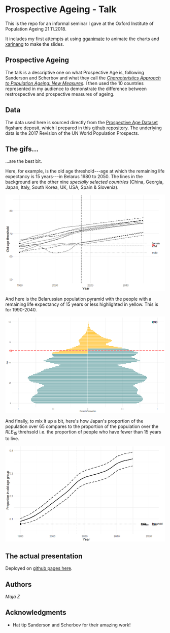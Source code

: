 # Prospective Ageing - Talk 

This is the repo for an informal seminar I gave at the Oxford Institute of Population Ageing 21.11.2018. 

It includes my first attempts at using [gganimate](https://github.com/thomasp85/gganimate) to animate the charts and [xarinang](https://github.com/yihui/xaringan) to make the slides. 

## Prospective Ageing

The talk is a descriptive one on what Prospective Age is, following Sanderson and Scherbov and what they call the [*Characteristics Approach to Population Ageing: New Measures*](http://www.iiasa.ac.at/web/home/research/researchPrograms/WorldPopulation/Reaging/Indicators.html). I then used the 10 countries represented in my audience to demonstrate the difference between restrospective and prospective measures of ageing. 

## Data

The data used here is sourced directly from the [Prospective Age Dataset](https://figshare.com/articles/Prospective_Age_Dataset/6974414) figshare deposit, which I prepared in this [github repository](https://github.com/majazaloznik/ProspectiveAgeData). The underlying data is the 2017 Revision of the UN World Population Prospects. 

## The gifs...

...are the best bit. 

Here, for example, is the old age threshold---age at which the remaining life expectancy is 15 years---in Belarus 1980 to 2050. The lines in the background are the other nine *specially selected countries* (China, Georgia, Japan, Italy, South Korea, UK, USA, Spain & Slovenia).

![](figures/Belarus.gif)

And here is the Belarussian population pyramid with the people with a remaining life expectancy of 15 years or less highlighted in yellow. This is for 1990-2040. 

![](figures/pyramid_65_Belarus_1990-2040.gif)

And finally, to mix it up a bit, here's how Japan's proportion of the population over 65 compares to the proportion of the population over the $RLE_{15}$ threhsold i.e. the proportion of people who have fewer than 15 years to live. 

![](figures/proportions_threshold_Japan.gif)

## The actual presentation

Deployed on [github pages here](https://majazaloznik.github.io/2018-prospective_ageing_talk/presentations/2018-propsective_ageing_talk.html#1).

## Authors

*Maja Z*


## Acknowledgments

* Hat tip Sanderson and Scherbov for their amazing work!